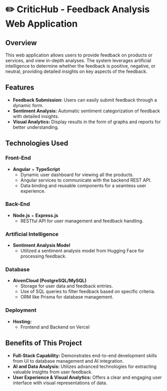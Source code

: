 # ✏️ CriticHub - Feedback Analysis Web Application 

## Overview

This web application allows users to provide feedback on products or services, and view in-depth analyses. The system leverages artificial intelligence to determine whether the feedback is positive, negative, or neutral, providing detailed insights on key aspects of the feedback.

## Features

- **Feedback Submission:** Users can easily submit feedback through a dynamic form.
- **Sentiment Analysis:** Automatic sentiment categorization of feedback with detailed insights.
- **Visual Analytics:** Display results in the form of graphs and reports for better understanding.

## Technologies Used

### Front-End

- **Angular** + **TypeScript**
  - Dynamic user dashboard for viewing all the products.
  - Angular services to communicate with the backend REST API.
  - Data binding and reusable components for a seamless user experience.

### Back-End

- **Node.js** + **Express.js**
  - RESTful API for user management and feedback handling.

### Artificial Intelligence

- **Sentiment Analysis Model**
  - Utilized a sentiment analysis model from Hugging Face for processing feedback.

### Database

- **AivenCloud (PostgreSQL/MySQL)**
  - Storage for user data and feedback entries.
  - Use of SQL queries to filter feedback based on specific criteria.
  - ORM like Prisma for database management.

### Deployment

- **Hosting:**
  - Frontend and Backend on Vercel

## Benefits of This Project

- **Full-Stack Capability:** Demonstrates end-to-end development skills from UI to database management and AI integration.
- **AI and Data Analysis:** Utilizes advanced technologies for extracting valuable insights from user feedback.
- **User Experience & Visual Analytics:** Offers a clear and engaging user interface with visual representations of data.
